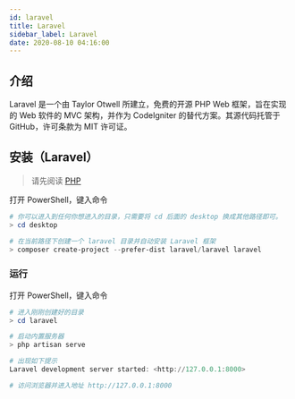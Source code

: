 ```yaml
---
id: laravel
title: Laravel
sidebar_label: Laravel
date: 2020-08-10 04:16:00
---
```


## 介绍

Laravel 是一个由 Taylor Otwell 所建立，免费的开源 PHP Web 框架，旨在实现的 Web 软件的 MVC 架构，并作为 CodeIgniter 的替代方案。其源代码托管于 GitHub，许可条款为 MIT 许可证。 

## 安装（Laravel）

> 请先阅读 [PHP](php)

打开 PowerShell，键入命令  
~~~PowerShell
# 你可以进入到任何你想进入的目录，只需要将 cd 后面的 desktop 换成其他路径即可。
> cd desktop

# 在当前路径下创建一个 laravel 目录并自动安装 Laravel 框架
> composer create-project --prefer-dist laravel/laravel laravel
~~~

### 运行

打开 PowerShell，键入命令  
~~~PowerShell
# 进入刚刚创建好的目录
> cd laravel

# 启动内置服务器
> php artisan serve

# 出现如下提示
Laravel development server started: <http://127.0.0.1:8000>

# 访问浏览器并进入地址 http://127.0.0.1:8000
~~~